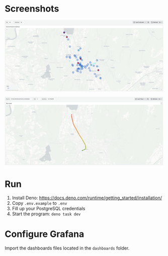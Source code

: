 # Screenshots

![](screenshots/buslocation.png)

![](screenshots/busroute.png)

# Run

1. Install Deno: https://docs.deno.com/runtime/getting_started/installation/
2. Copy `.env.example` to `.env`
3. Fill up your PostgreSQL credentials
4. Start the program: `deno task dev`

# Configure Grafana

Import the dashboards files located in the `dashboards` folder.